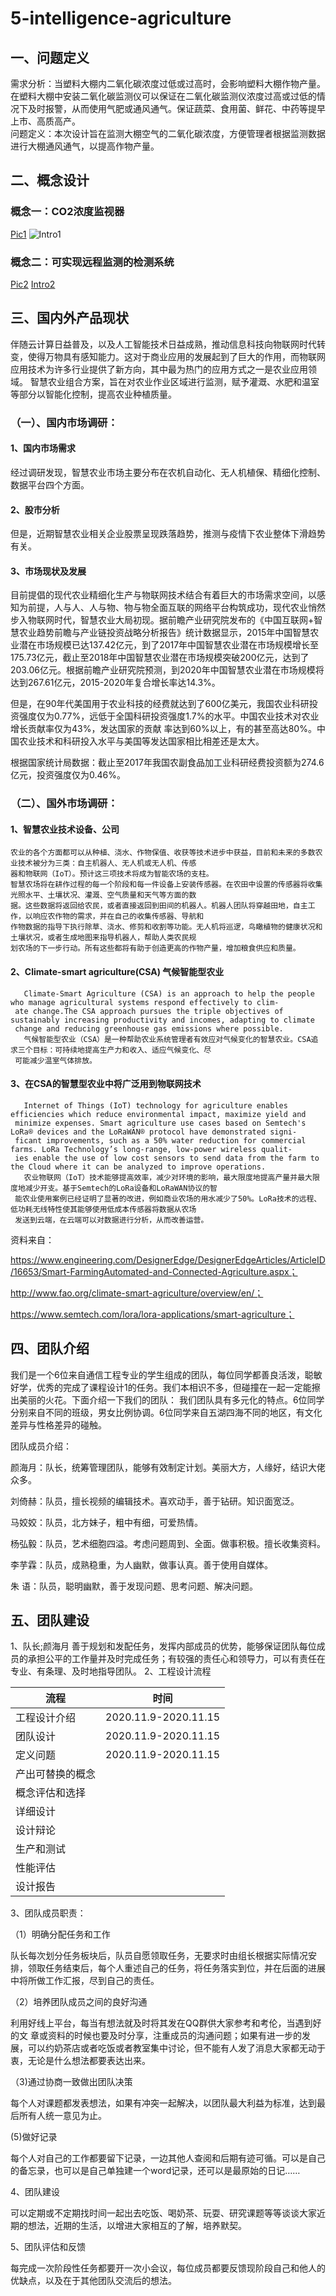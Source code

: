 # 5-intelligence-agriculture
## 一、问题定义
   需求分析：当塑料大棚内二氧化碳浓度过低或过高时，会影响塑料大棚作物产量。在塑料大棚中安装二氧化碳监测仪可以保证在二氧化碳监测仪浓度过高或过低的情况下及时报警，从而使用气肥或通风通气。保证蔬菜、食用菌、鲜花、中药等提早上市、高质高产。   
   问题定义：本次设计旨在监测大棚空气的二氧化碳浓度，方便管理者根据监测数据进行大棚通风通气，以提高作物产量。
## 二、概念设计
### 概念一：CO2浓度监视器
[Pic1](https://image.so.com/view?q=github&src=tab_www&correct=github&ancestor=list&cmsid=428efe1fe3f6e449dbed22b6221ffdc8&cmras=6&cn=0&gn=0&kn=11&crn=0&bxn=0&fsn=71&cuben=0&pornn=0&manun=0&adstar=0&clw=284#id=c1aeaa574be84191ae9d44cc9116f6ca&currsn=0&ps=60&pc=60)
![Intro1](file:///C:/Users/85101/AppData/Roaming/Tencent/QQ/Temp/X2HDI$(J)XCWDB$Q%7DPW~N3Q.png)
### 概念二：可实现远程监测的检测系统
[Pic2](https://github.com/SWJTU-i2e-2020/5-intelligence-agriculture/blob/main/images/5.png)
[Intro2](https://github.com/SWJTU-i2e-2020/5-intelligence-agriculture/blob/main/images/6.png)
## 三、国内外产品现状
   伴随云计算日益普及，以及人工智能技术日益成熟，推动信息科技向物联网时代转变，使得万物具有感知能力。这对于商业应用的发展起到了巨大的作用，而物联网应用技术为许多行业提供了新方向，其中最为热门的应用方式之一是农业应用领域。
   智慧农业组合方案，旨在对农业作业区域进行监测，赋予灌溉、水肥和温室等部分以智能化控制，提高农业种植质量。
### （一）、国内市场调研：
####    1、国内市场需求
   经过调研发现，智慧农业市场主要分布在农机自动化、无人机植保、精细化控制、数据平台四个方面。
####    2、股市分析
   但是，近期智慧农业相关企业股票呈现跌落趋势，推测与疫情下农业整体下滑趋势有关。
#### 3、市场现状及发展
   目前提倡的现代农业精细化生产与物联网技术结合有着巨大的市场需求空间，以感知为前提，人与人、人与物、物与物全面互联的网络平台构筑成功，现代农业悄然步入物联网时代，智慧农业大局初现。据前瞻产业研究院发布的《中国互联网+智慧农业趋势前瞻与产业链投资战略分析报告》统计数据显示，2015年中国智慧农业潜在市场规模已达137.42亿元，到了2017年中国智慧农业潜在市场规模增长至175.73亿元，截止至2018年中国智慧农业潜在市场规模突破200亿元，达到了203.06亿元。根据前瞻产业研究院预测，到2020年中国智慧农业潜在市场规模将达到267.61亿元，2015-2020年复合增长率达14.3%。
   
   但是，在90年代美国用于农业科技的经费就达到了600亿美元，我国农业科研投资强度仅为0.77%，远低于全国科研投资强度1.7%的水平。中国农业技术对农业增长贡献率仅为43%，发达国家的贡献 率达到60%以上，有的甚至高达80%。中国农业技术和科研投入水平与美国等发达国家相比相差还是太大。
   
   根据国家统计局数据：截止至2017年我国农副食品加工业科研经费投资额为274.6亿元，投资强度仅为0.46%。 
### （二）、国外市场调研：
####  1、智慧农业技术设备、公司
    农业的各个方面都可以从种植、浇水、作物保值、收获等技术进步中获益，目前和未来的多数农业技术被分为三类：自主机器人、无人机或无人机、传感
    器和物联网（IoT）。预计这三项技术将成为智能农场的支柱。
    智慧农场将在耕作过程的每一个阶段和每一件设备上安装传感器。在农田中设置的传感器将收集光照水平、土壤状况、灌溉、空气质量和天气等方面的数
    据。这些数据将返回给农民，或者直接返回到田间的机器人。机器人团队将穿越田地，自主工作，以响应农作物的需求，并在自己的收集传感器、导航和
    作物数据的指导下执行除草、浇水、修剪和收割等功能。无人机将巡逻，鸟瞰植物的健康状况和土壤状况，或者生成地图来指导机器人，帮助人类农民规
    划农场的下一步行动。所有这些都将有助于创造更高的作物产量，增加粮食供应和质量。
#### 2、Climate-smart agriculture(CSA)	气候智能型农业
	   Climate-Smart Agriculture (CSA) is an approach to help the people who manage agricultural systems respond effectively to clim-
     ate change.The CSA approach pursues the triple objectives of sustainably increasing productivity and incomes, adapting to climate 
     change and reducing greenhouse gas emissions where possible.
	   气候智能型农业（CSA）是一种帮助农业系统管理者有效应对气候变化的智慧农业。CSA追求三个目标：可持续地提高生产力和收入、适应气候变化、尽
     可能减少温室气体排放。
#### 3、在CSA的智慧型农业中将广泛用到物联网技术
	   Internet of Things (IoT) technology for agriculture enables efficiencies which reduce environmental impact, maximize yield and 
     minimize expenses. Smart agriculture use cases based on Semtech's LoRa® devices and the LoRaWAN® protocol have demonstrated signi-
     ficant improvements, such as a 50% water reduction for commercial farms. LoRa Technology’s long-range, low-power wireless qualit-
     ies enable the use of low cost sensors to send data from the farm to the Cloud where it can be analyzed to improve operations.
	   农业物联网（IoT）技术能够提高效率，减少对环境的影响，最大限度地提高产量并最大限度地减少开支。基于Semtech的LoRa设备和LoRaWAN协议的智
     能农业使用案例已经证明了显著的改进，例如商业农场的用水减少了50%。LoRa技术的远程、低功耗无线特性使其能够使用低成本传感器将数据从农场
     发送到云端，在云端可以对数据进行分析，从而改善运营。
资料来自：

https://www.engineering.com/DesignerEdge/DesignerEdgeArticles/ArticleID/16653/Smart-FarmingAutomated-and-Connected-Agriculture.aspx；

http://www.fao.org/climate-smart-agriculture/overview/en/；

https://www.semtech.com/lora/lora-applications/smart-agriculture；
## 四、团队介绍
我们是一个6位来自通信工程专业的学生组成的团队，每位同学都善良活泼，聪敏好学，优秀的完成了课程设计1的任务。我们本相识不多，但碰撞在一起一定能擦出美丽的火花。下面介绍一下我们的团队：
我们团队具有多元化的特点。6位同学分别来自不同的班级，男女比例协调。6位同学来自五湖四海不同的地区，有文化差异与性格差异的碰触。

团队成员介绍：

颜海月：队长，统筹管理团队，能够有效制定计划。美丽大方，人缘好，结识大佬众多。

刘倚赫：队员，擅长视频的编辑技术。喜欢动手，善于钻研。知识面宽泛。

马姣姣：队员，北方妹子，粗中有细，可爱热情。 

杨弘毅：队员，艺术细胞四溢。考虑问题周到、全面。做事积极。擅长收集资料。

李芋霖：队员，成熟稳重，为人幽默，做事认真。善于使用自媒体。

朱  语：队员，聪明幽默，善于发现问题、思考问题、解决问题。
## 五、团队建设
1、队长;颜海月
善于规划和发配任务，发挥内部成员的优势，能够保证团队每位成员的承担公平的工作量并及时完成任务；有较强的责任心和领导力，可以有责任在专业、有条理、及时地指导团队。
2、工程设计流程

流程 | 时间
------------- | -------------
工程设计介绍 |	2020.11.9-2020.11.15
团队设计 |	2020.11.9-2020.11.15
定义问题 |	2020.11.9-2020.11.15
产出可替换的概念 |	
概念评估和选择 |	
详细设计 |	
设计辩论 |	
生产和测试 |	
性能评估 |	
设计报告 |	

3、团队成员职责：

（1）明确分配任务和工作

队长每次划分任务板块后，队员自愿领取任务，无要求时由组长根据实际情况安排，领取任务结束后，每个人重述自己的任务，将任务落实到位，并在后面的进展中将所做工作汇报，尽到自己的责任。

（2）培养团队成员之间的良好沟通

利用好线上平台，每当有想法就及时将其发在QQ群供大家参考和考伦，当遇到好的文 章或资料的时候也要及时分享，注重成员的沟通问题；如果有进一步的发展，可以约奶茶店或者吃饭或者教室集中讨论，但不能有人发了消息大家都无动于衷，无论是什么想法都要表达出来。

（3)通过协商一致做出团队决策

每个人对课题都发表想法，如果有冲突一起解决，以团队最大利益为标准，达到最后所有人统一意见为止。

 (5)做好记录

每个人对自己的工作都要留下记录，一边其他人查阅和后期有迹可循。可以是自己的备忘录，也可以是自己单独建一个word记录，还可以是最原始的日记……

4、团队建设

可以定期或不定期找时间一起出去吃饭、喝奶茶、玩耍、研究课题等等谈谈大家近期的想法，近期的生活，以增进大家相互的了解，培养默契。

5、团队评估和反馈

每完成一次阶段性任务都要开一次小会议，每位成员都要反馈现阶段自己和他人的优缺点，以及在于其他团队交流后的想法。



